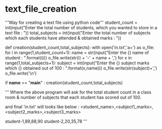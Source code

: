 # text_file_creation
'''Way for creating a text file using python code'''
student_count = int(input("Enter the total number of students, which you wanted to store in a text file : "))
total_subjects = int(input("Enter the total number of subjects which each students have attended & obtained marks : "))


def creation(student_count,total_subjects):
    with open('in.txt','a+') as o_file:
        for i in range(1,student_count+1):
            name = str(input("Enter the {} name of student : ".format(i)))
            o_file.write(str(i) + '-' + name + ',')
            for x in range(1,total_subjects+1):
                subject = int(input("Enter the {} subject marks which {} obtained out of 100 : ".format(x,name)))
                o_file.write(str(subject)+',')
            o_file.write('\n')



if __name__ == "__main__" :
    creation(student_count,total_subjects)


'''
Where the above program will ask for the total student count in a class room & number of subjects that each student has scored out of 100.

and final 'in.txt' will looks like below :
<student_name>,<subject1_marks>,<subject2_marks>,<subject3_marks>

student-1,89,88,90
student-2,20,35,78
'''
